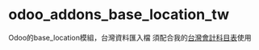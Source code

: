 # odoo_addons_base_location_tw
Odoo的base_location模組，台灣資料匯入檔
須配合我的[台灣會計科目表](https://github.com/micktseng/l10n_tw)使用
